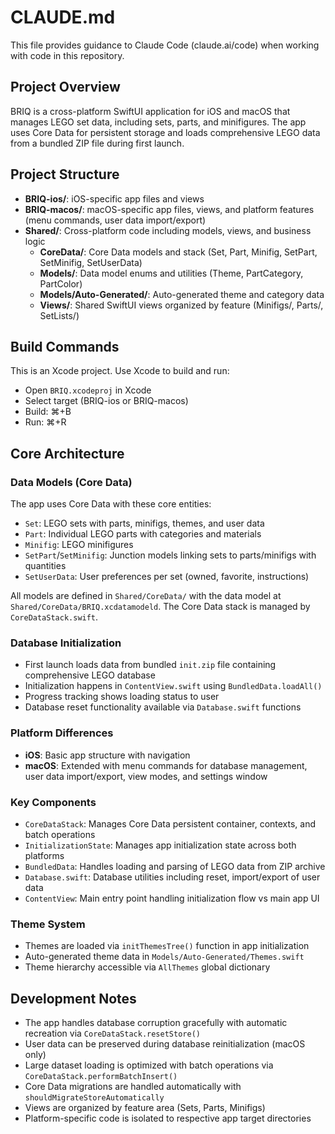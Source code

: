 # CLAUDE.md

This file provides guidance to Claude Code (claude.ai/code) when working with code in this repository.

## Project Overview

BRIQ is a cross-platform SwiftUI application for iOS and macOS that manages LEGO set data, including sets, parts, and minifigures. The app uses Core Data for persistent storage and loads comprehensive LEGO data from a bundled ZIP file during first launch.

## Project Structure

- **BRIQ-ios/**: iOS-specific app files and views
- **BRIQ-macos/**: macOS-specific app files, views, and platform features (menu commands, user data import/export)
- **Shared/**: Cross-platform code including models, views, and business logic
  - **CoreData/**: Core Data models and stack (Set, Part, Minifig, SetPart, SetMinifig, SetUserData)
  - **Models/**: Data model enums and utilities (Theme, PartCategory, PartColor)
  - **Models/Auto-Generated/**: Auto-generated theme and category data
  - **Views/**: Shared SwiftUI views organized by feature (Minifigs/, Parts/, SetLists/)

## Build Commands

This is an Xcode project. Use Xcode to build and run:
- Open `BRIQ.xcodeproj` in Xcode
- Select target (BRIQ-ios or BRIQ-macos) 
- Build: ⌘+B
- Run: ⌘+R

## Core Architecture

### Data Models (Core Data)
The app uses Core Data with these core entities:
- `Set`: LEGO sets with parts, minifigs, themes, and user data
- `Part`: Individual LEGO parts with categories and materials
- `Minifig`: LEGO minifigures
- `SetPart`/`SetMinifig`: Junction models linking sets to parts/minifigs with quantities
- `SetUserData`: User preferences per set (owned, favorite, instructions)

All models are defined in `Shared/CoreData/` with the data model at `Shared/CoreData/BRIQ.xcdatamodeld`. The Core Data stack is managed by `CoreDataStack.swift`.

### Database Initialization
- First launch loads data from bundled `init.zip` file containing comprehensive LEGO database
- Initialization happens in `ContentView.swift` using `BundledData.loadAll()`
- Progress tracking shows loading status to user
- Database reset functionality available via `Database.swift` functions

### Platform Differences
- **iOS**: Basic app structure with navigation
- **macOS**: Extended with menu commands for database management, user data import/export, view modes, and settings window

### Key Components
- `CoreDataStack`: Manages Core Data persistent container, contexts, and batch operations
- `InitializationState`: Manages app initialization state across both platforms
- `BundledData`: Handles loading and parsing of LEGO data from ZIP archive
- `Database.swift`: Database utilities including reset, import/export of user data
- `ContentView`: Main entry point handling initialization flow vs main app UI

### Theme System  
- Themes are loaded via `initThemesTree()` function in app initialization
- Auto-generated theme data in `Models/Auto-Generated/Themes.swift`
- Theme hierarchy accessible via `AllThemes` global dictionary

## Development Notes

- The app handles database corruption gracefully with automatic recreation via `CoreDataStack.resetStore()`
- User data can be preserved during database reinitialization (macOS only)
- Large dataset loading is optimized with batch operations via `CoreDataStack.performBatchInsert()`
- Core Data migrations are handled automatically with `shouldMigrateStoreAutomatically`
- Views are organized by feature area (Sets, Parts, Minifigs)
- Platform-specific code is isolated to respective app target directories